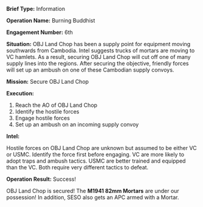 __Brief Type:__ Information

__Operation Name:__ Burning Buddhist

__Engagement Number:__ 6th

__Situation:__ OBJ Land Chop has been a supply point for equipment moving southwards from Cambodia. Intel suggests trucks of mortars are moving to VC hamlets. As a result, securing OBJ Land Chop will cut off one of many supply lines into the regions. After securing the objective, friendly forces will set up an ambush on one of these Cambodian supply convoys.

__Mission:__ Secure OBJ Land Chop

__Execution:__
1. Reach the AO of OBJ Land Chop
2. Identify the hostile forces
3. Engage hostile forces
4. Set up an ambush on an incoming supply convoy

__Intel:__

Hostile forces on OBJ Land Chop are unknown but assumed to be either VC or USMC. Identify the force first before engaging. VC are more likely to adopt traps and ambush tactics. USMC are better trained and equipped than the VC. Both require very different tactics to defeat.

__Operation Result:__ Success!

OBJ Land Chop is secured! The **M1941 82mm Mortars** are under our possession! In addition, SESO also gets an APC armed with a Mortar.